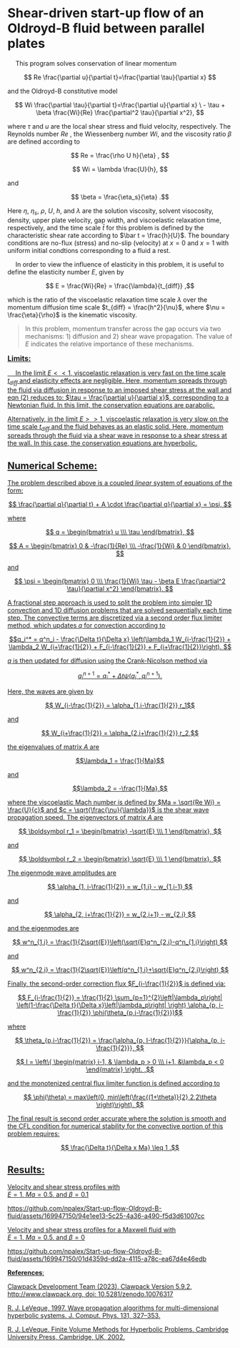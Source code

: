 # **Shear-driven start-up flow of an Oldroyd-B fluid between parallel plates**

&emsp; This program solves conservation of linear momentum

$$ Re \frac{\partial u}{\partial t}=\frac{\partial \tau}{\partial x} $$

and the Oldroyd-B constitutive model

$$ Wi \frac{\partial \tau}{\partial t}=\frac{\partial u}{\partial x} \
        - \tau + \beta \frac{Wi}{Re} \frac{\partial^2 \tau}{\partial x^2}, $$

where $\tau$ and $u$ are the local shear stress and fluid velocity, respectively. The Reynolds number $Re$ , the Wiessenberg number $Wi$, and the viscosity ratio $\beta$ are defined according to

$$ Re = \frac{\rho U h}{\eta} , $$

$$ Wi = \lambda \frac{U}{h}, $$

and

$$ \beta = \frac{\eta_s}{\eta} .$$

Here $\eta$, $\eta_s$, $\rho$, $U$, $h$, and $\lambda$ are the solution viscosity, solvent visocosity, density, upper plate velocity, gap width, and viscoelastic relaxation time, respectively, and the time scale $\bar t$ for this problem is defined by the characteristic shear rate according to $\bar t = \frac{h}{U}$. The boundary conditions are no-flux (stress) and no-slip (velocity) at $x = 0$ and $x = 1$ with uniform initial condtions corresponding to a fluid a rest.

&emsp; In order to view the influence of elasticity in this problem, it is useful to define the elasticity number $E$, given by

$$ E = \frac{Wi}{Re} = \frac{\lambda}{t_{diff}} ,$$
    
which is the ratio of the viscoelastic relaxation time scale $\lambda$ over the momentum diffusion time scale $t_{diff} = \frac{h^2}{\nu}$, where $\nu = \frac{\eta}{\rho}$ is the kinematic viscosity. 

> In this problem, momentum transfer across the gap occurs via two mechanisms: 1) diffusion and 2) shear wave propagation. The value of $E$ indicates the relative importance of these mechanisms.
    
<font size = 3>**<u> Limits:**<u></font>

&emsp; In the limit $E<<1$, viscoelastic relaxation is very fast on the time scale $t_{diff}$ and elasticity effects are negligible. Here, momentum spreads through the fluid via diffusion in response to an imposed shear stress at the wall and eqn (2) reduces to: $\tau = \frac{\partial u}{\partial x}$, corresponding to a Newtonian fluid. In this limit, the conservation equations are parabolic.
    
Alternatively, in the limit $E >> 1$, viscoelastic relaxation is very slow on the time scale $t_{diff}$ and the fluid behaves as an elastic solid. Here, momentum spreads through the fluid via a shear wave in response to a shear stress at the wall. In this case, the conservation equations are hyperbolic.

## **Numerical Scheme:**

The problem described above is a coupled *linear* system of equations of the form:

$$ \frac{\partial q}{\partial t} + A \cdot \frac{\partial q}{\partial x} =  \psi, $$ 

where 

$$ q = \begin{bmatrix} u \\\ \tau \end{bmatrix}, $$

$$ A = \begin{bmatrix} 0 & -\frac{1}{Re} 
                                \\\ -\frac{1}{Wi} & 0 
                                \end{bmatrix}, $$

and
                                
$$ \psi = \begin{bmatrix} 0
                                \\\ \frac{1}{Wi} \tau - \beta E \frac{\partial^2 \tau}{\partial x^2} 
                                \end{bmatrix}. $$

A fractional step approach is used to split the problem into simpler 1D convection and 1D diffusion problems that are solved sequentially each time step. The convective terms are discretized via a second order flux limiter method, which updates $q$ for convection according to

$$q_i^* = q^n_i - \frac{\Delta t}{\Delta x} \left(\lambda_1 W_{i-\frac{1}{2}}
				+ \lambda_2 W_{i+\frac{1}{2}}
                                + F_{i-\frac{1}{2}}
                                + F_{i+\frac{1}{2}}\right). $$

$q$ is then updated for diffusion using the Crank-Nicolson method via

$$ q_i^{n+1} = q_i^* + \Delta t \psi \left(q_i^*,q_i^{n+1}\right). $$

Here, the waves are given by 

$$ W_{i-\frac{1}{2}} = \alpha_{1,i-\frac{1}{2}} r_1$$

and

$$ W_{i+\frac{1}{2}} = \alpha_{2,i+\frac{1}{2}} r_2,$$ 

the eigenvalues of matrix $A$ are

$$\lambda_1  = \frac{1}{Ma}$$

and

$$\lambda_2 = -\frac{1}{Ma},$$

where the viscoelastic Mach number is defined by $Ma = \sqrt{Re Wi} = \frac{U}{c}$ and $c = \sqrt{\frac{\nu}{\lambda}}$ is the shear wave propagation speed. The eigenvectors of matrix $A$ are

$$ \boldsymbol r_1 = \begin{bmatrix} -\sqrt{E}
                                \\\ 1 
                                \end{bmatrix}, $$
                                
and

$$ \boldsymbol r_2 = \begin{bmatrix} \sqrt{E} 
                                \\\ 1 
                                \end{bmatrix}. $$

The eigenmode wave amplitudes are

$$ \alpha_{1, i-\frac{1}{2}} = w_{1,i} - w_{1,i-1} $$

and

$$ \alpha_{2, i+\frac{1}{2}} = w_{2,i+1} - w_{2,i} $$

and the eigenmodes are

$$ w^n_{1,i} = \frac{1}{2\sqrt{E}}\left(\sqrt{E}q^n_{2,i}-q^n_{1,i}\right) $$

and

$$ w^n_{2,i} = \frac{1}{2\sqrt{E}}\left(q^n_{1,i}+\sqrt{E}q^n_{2,i}\right) $$

Finally, the second-order correction flux $F_{i-\frac{1}{2}}$ is defined via:

$$ F_{i-\frac{1}{2}} = \frac{1}{2} \sum_{p=1}^{2}\left|\lambda_p\right| \left(1-\frac{\Delta t}{\Delta x}\left|\lambda_p\right| \right) \alpha_{p, i-\frac{1}{2}} \phi(\theta_{p,i-\frac{1}{2}})$$

where

$$ \theta_{p,i-\frac{1}{2}} = \frac{\alpha_{p, I-\frac{1}{2}}}{\alpha_{p, i-\frac{1}{2}}}, $$

$$ I = \left\{ \begin{matrix} i-1, & \lambda_p > 0 
                                \\\  i+1, &\lambda_p < 0  
                                \end{matrix} \right. ,$$
                                
and the monotenized central flux limiter function is defined according to

$$ \phi(\theta) = max\left(0, min\left(\frac{(1+\theta)}{2},2,2\theta \right)\right). $$
                                
The final result is second order accurate where the solution is smooth and the CFL condition for numerical stability for the convective portion of this problem requires:

$$ \frac{\Delta t}{\Delta x Ma} \leq 1 .$$

## **Results**:

Velocity and shear stress profiles with  
$E = 1$, $Ma = 0.5$, and $\beta = 0.1$

https://github.com/npalex/Start-up-flow-Oldroyd-B-fluid/assets/169947150/94e1ee13-5c25-4a36-a490-f5d3d61007cc

Velocity and shear stress profiles for a Maxwell fluid with  
$E = 1$, $Ma = 0.5$, and $\beta = 0$

https://github.com/npalex/Start-up-flow-Oldroyd-B-fluid/assets/169947150/01d4359d-dd2a-4115-a78c-ea67d4e46edb

**References**:

Clawpack Development Team (2023), Clawpack Version 5.9.2,
    http://www.clawpack.org, doi: 10.5281/zenodo.10076317

R. J. LeVeque, 1997. Wave propagation algorithms for multi-dimensional 
    hyperbolic systems. J. Comput. Phys. 131, 327–353.

R. J. LeVeque. Finite Volume Methods for Hyperbolic Problems. Cambridge 
    University Press, Cambridge, UK, 2002.